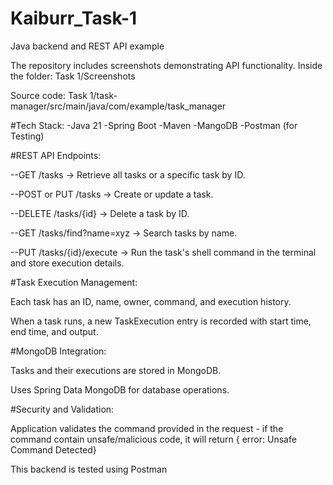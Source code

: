 # Kaiburr_Task-1
Java backend and REST API example

The repository includes screenshots demonstrating API functionality.
Inside the folder: Task 1/Screenshots

Source code: Task 1/task-manager/src/main/java/com/example/task_manager

#Tech Stack:
  -Java 21
  -Spring Boot
  -Maven
  -MangoDB
  -Postman (for Testing)

#REST API Endpoints:

--GET /tasks → Retrieve all tasks or a specific task by ID.

--POST or PUT /tasks → Create or update a task.

--DELETE /tasks/{id} → Delete a task by ID.

--GET /tasks/find?name=xyz → Search tasks by name.

--PUT /tasks/{id}/execute → Run the task's shell command in the terminal and store execution details.

#Task Execution Management:

Each task has an ID, name, owner, command, and execution history.

When a task runs, a new TaskExecution entry is recorded with start time, end time, and output.

#MongoDB Integration:

Tasks and their executions are stored in MongoDB.

Uses Spring Data MongoDB for database operations.

#Security and Validation:

Application validates the command provided in the request - if the command contain unsafe/malicious code, it will return { error: Unsafe Command Detected}

This backend is tested using Postman

